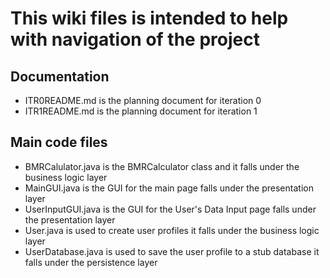 # This wiki files is intended to help with navigation of the project

## Documentation
 - ITR0README.md is the planning document for iteration 0
 - ITR1README.md is the planning document for iteration 1

## Main code files
 - BMRCalulator.java is the BMRCalculator class and it falls under the business logic layer
 - MainGUI.java is the GUI for the main page falls under the presentation layer
 - UserInputGUI.java is the GUI for the User's Data Input page falls under the presentation layer
 - User.java is used to create user profiles it falls under the business logic layer
 - UserDatabase.java is used to save the user profile to a stub database it falls under the persistence layer
